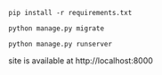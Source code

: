 ```pip install -r requirements.txt```

```python manage.py migrate```

```python manage.py runserver```

site is available at http://localhost:8000
